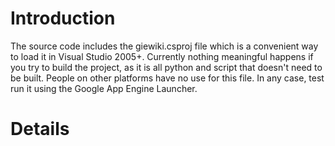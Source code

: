 # Introduction #
The source code includes the giewiki.csproj file which is a convenient way to load it in Visual Studio 2005+. Currently nothing meaningful happens if you try to build the project, as it is all python and script that doesn't need to be built. People on other platforms  have no use for this file. In any case, test run it using the Google App Engine Launcher.

# Details #

